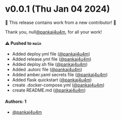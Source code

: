 # v0.0.1 (Thu Jan 04 2024)

:tada: This release contains work from a new contributor! :tada:

Thank you, null[@pankaj4u4m](https://github.com/pankaj4u4m), for all your work!

#### ⚠️ Pushed to `main`

- Added deploy.yml file ([@pankaj4u4m](https://github.com/pankaj4u4m))
- Added release.yml file ([@pankaj4u4m](https://github.com/pankaj4u4m))
- Added deploy.sh file ([@pankaj4u4m](https://github.com/pankaj4u4m))
- Added .autorc file ([@pankaj4u4m](https://github.com/pankaj4u4m))
- Added amber.yaml secrets file ([@pankaj4u4m](https://github.com/pankaj4u4m))
- Added flask quickstart ([@pankaj4u4m](https://github.com/pankaj4u4m))
- create .docker-compose.yml ([@pankaj4u4m](https://github.com/pankaj4u4m))
- create README.md ([@pankaj4u4m](https://github.com/pankaj4u4m))

#### Authors: 1

- [@pankaj4u4m](https://github.com/pankaj4u4m)
